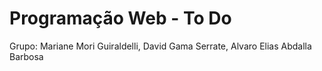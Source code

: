 # Programação Web - To Do

Grupo: Mariane Mori Guiraldelli, David Gama Serrate, Alvaro Elias Abdalla Barbosa

